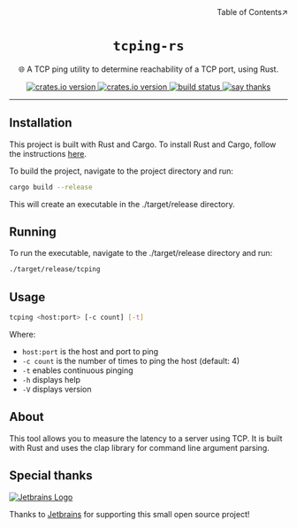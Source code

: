 <div align=right>Table of Contents↗️</div>

<h1 align=center><code>tcping-rs</code></h1>

<p align=center>🌐 A TCP ping utility to determine reachability of a TCP port, using Rust.</p>

<div align=center>
  <a href="https://crates.io/crates/tcping">
    <img src="https://img.shields.io/crates/v/tcping.svg" alt="crates.io version">
  </a>
  <a href="https://crates.io/crates/tcping">
    <img src="https://img.shields.io/github/repo-size/lvillis/tcping-rs?style=flat-square&color=328657" alt="crates.io version">
  </a>
  <a href="https://github.com/lvillis/tcping-rs/actions">
    <img src="https://github.com/lvillis/tcping-rs/actions/workflows/ci.yaml/badge.svg" alt="build status">
  </a>
  <a href="mailto:lvillis@outlook.com?subject=Thanks%20for%20tcping-rs!">
    <img src="https://img.shields.io/badge/Say%20Thanks-!-1EAEDB.svg" alt="say thanks">
  </a>
</div>

---

## Installation

This project is built with Rust and Cargo. To install Rust and Cargo, follow the instructions [here](https://www.rust-lang.org/tools/install).

To build the project, navigate to the project directory and run:

```bash
cargo build --release
```

This will create an executable in the ./target/release directory.

## Running

To run the executable, navigate to the ./target/release directory and run:

```bash
./target/release/tcping
```

## Usage

```bash
tcping <host:port> [-c count] [-t]
```

Where:
* `host:port` is the host and port to ping
* `-c count` is the number of times to ping the host (default: 4)
* `-t` enables continuous pinging
* `-h` displays help
* `-V` displays version


## About

This tool allows you to measure the latency to a server using TCP. It is built with Rust and uses the clap library for command line argument parsing.

## Special thanks

[![Jetbrains Logo](https://krwu.github.io/img/jetbrains.svg)](https://www.jetbrains.com/?from=init-rs)

Thanks to [Jetbrains](https://www.jetbrains.com/?from=init-rs) for supporting this small open source project!
